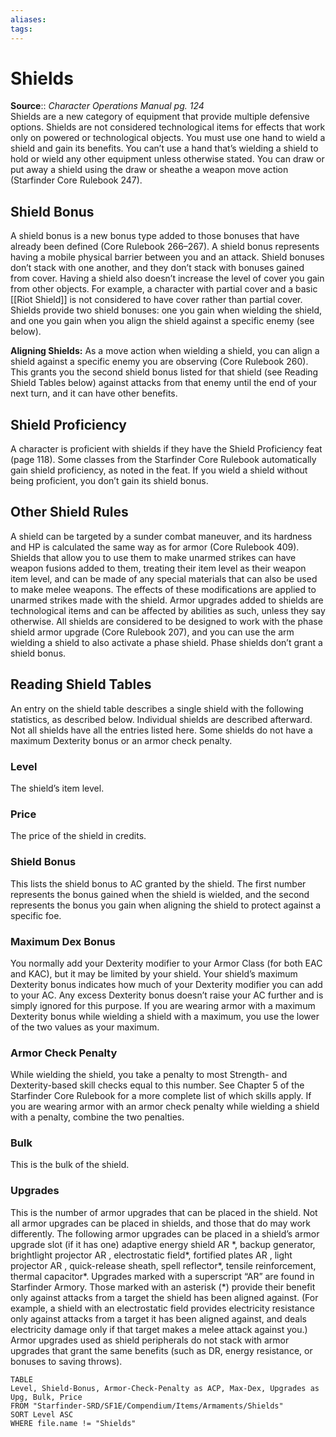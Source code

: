 ```yaml
---
aliases: 
tags: 
---
```


# Shields

**Source**:: _Character Operations Manual pg. 124_  
Shields are a new category of equipment that provide multiple defensive options. Shields are not considered technological items for effects that work only on powered or technological objects. You must use one hand to wield a shield and gain its benefits. You can’t use a hand that’s wielding a shield to hold or wield any other equipment unless otherwise stated. You can draw or put away a shield using the draw or sheathe a weapon move action (Starfinder Core Rulebook 247).  

## Shield Bonus

A shield bonus is a new bonus type added to those bonuses that have already been defined (Core Rulebook 266–267). A shield bonus represents having a mobile physical barrier between you and an attack. Shield bonuses don’t stack with one another, and they don’t stack with bonuses gained from cover. Having a shield also doesn’t increase the level of cover you gain from other objects. For example, a character with partial cover and a basic [[Riot Shield]] is not considered to have cover rather than partial cover. Shields provide two shield bonuses: one you gain when wielding the shield, and one you gain when you align the shield against a specific enemy (see below).  
  
**Aligning Shields:** As a move action when wielding a shield, you can align a shield against a specific enemy you are observing (Core Rulebook 260). This grants you the second shield bonus listed for that shield (see Reading Shield Tables below) against attacks from that enemy until the end of your next turn, and it can have other benefits.  

## Shield Proficiency

A character is proficient with shields if they have the Shield Proficiency feat (page 118). Some classes from the Starfinder Core Rulebook automatically gain shield proficiency, as noted in the feat. If you wield a shield without being proficient, you don’t gain its shield bonus.  

## Other Shield Rules

A shield can be targeted by a sunder combat maneuver, and its hardness and HP is calculated the same way as for armor (Core Rulebook 409). Shields that allow you to use them to make unarmed strikes can have weapon fusions added to them, treating their item level as their weapon item level, and can be made of any special materials that can also be used to make melee weapons. The effects of these modifications are applied to unarmed strikes made with the shield. Armor upgrades added to shields are technological items and can be affected by abilities as such, unless they say otherwise. All shields are considered to be designed to work with the phase shield armor upgrade (Core Rulebook 207), and you can use the arm wielding a shield to also activate a phase shield. Phase shields don’t grant a shield bonus.  

## Reading Shield Tables

An entry on the shield table describes a single shield with the following statistics, as described below. Individual shields are described afterward. Not all shields have all the entries listed here. Some shields do not have a maximum Dexterity bonus or an armor check penalty.  

### Level

The shield’s item level.  

### Price

The price of the shield in credits.  

### Shield Bonus

This lists the shield bonus to AC granted by the shield. The first number represents the bonus gained when the shield is wielded, and the second represents the bonus you gain when aligning the shield to protect against a specific foe.  

### Maximum Dex Bonus

You normally add your Dexterity modifier to your Armor Class (for both EAC and KAC), but it may be limited by your shield. Your shield’s maximum Dexterity bonus indicates how much of your Dexterity modifier you can add to your AC. Any excess Dexterity bonus doesn’t raise your AC further and is simply ignored for this purpose. If you are wearing armor with a maximum Dexterity bonus while wielding a shield with a maximum, you use the lower of the two values as your maximum.  

### Armor Check Penalty

While wielding the shield, you take a penalty to most Strength- and Dexterity-based skill checks equal to this number. See Chapter 5 of the Starfinder Core Rulebook for a more complete list of which skills apply. If you are wearing armor with an armor check penalty while wielding a shield with a penalty, combine the two penalties.  

### Bulk

This is the bulk of the shield.  

### Upgrades

This is the number of armor upgrades that can be placed in the shield. Not all armor upgrades can be placed in shields, and those that do may work differently. The following armor upgrades can be placed in a shield’s armor upgrade slot (if it has one) adaptive energy shield AR \*, backup generator, brightlight projector AR , electrostatic field\*, fortified plates AR , light projector AR , quick-release sheath, spell reflector\*, tensile reinforcement, thermal capacitor\*. Upgrades marked with a superscript “AR” are found in Starfinder Armory. Those marked with an asterisk (\*) provide their benefit only against attacks from a target the shield has been aligned against. (For example, a shield with an electrostatic field provides electricity resistance only against attacks from a target it has been aligned against, and deals electricity damage only if that target makes a melee attack against you.) Armor upgrades used as shield peripherals do not stack with armor upgrades that grant the same benefits (such as DR, energy resistance, or bonuses to saving throws).




``` dataview
TABLE
Level, Shield-Bonus, Armor-Check-Penalty as ACP, Max-Dex, Upgrades as Upg, Bulk, Price
FROM "Starfinder-SRD/SF1E/Compendium/Items/Armaments/Shields"
SORT Level ASC
WHERE file.name != "Shields"
```

